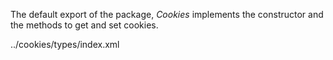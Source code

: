 The default export of the package, _Cookies_ implements the constructor and the methods to get and set cookies.

<typedef narrow flatten>../cookies/types/index.xml</typedef>